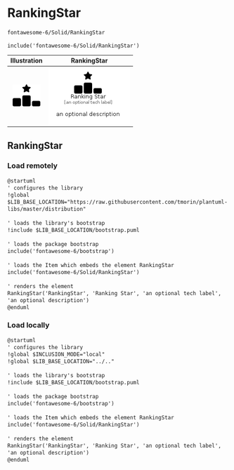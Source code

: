 # RankingStar


```text
fontawesome-6/Solid/RankingStar
```

```text
include('fontawesome-6/Solid/RankingStar')
```



| Illustration | RankingStar |
| :---: | :---: |
| ![illustration for Illustration](../../fontawesome-6/Solid/RankingStar.png) | ![illustration for RankingStar](../../fontawesome-6/Solid/RankingStar.Local.png) |




## RankingStar

### Load remotely
```plantuml
@startuml
' configures the library
!global $LIB_BASE_LOCATION="https://raw.githubusercontent.com/tmorin/plantuml-libs/master/distribution"

' loads the library's bootstrap
!include $LIB_BASE_LOCATION/bootstrap.puml

' loads the package bootstrap
include('fontawesome-6/bootstrap')

' loads the Item which embeds the element RankingStar
include('fontawesome-6/Solid/RankingStar')

' renders the element
RankingStar('RankingStar', 'Ranking Star', 'an optional tech label', 'an optional description')
@enduml
```

### Load locally
```plantuml
@startuml
' configures the library
!global $INCLUSION_MODE="local"
!global $LIB_BASE_LOCATION="../.."

' loads the library's bootstrap
!include $LIB_BASE_LOCATION/bootstrap.puml

' loads the package bootstrap
include('fontawesome-6/bootstrap')

' loads the Item which embeds the element RankingStar
include('fontawesome-6/Solid/RankingStar')

' renders the element
RankingStar('RankingStar', 'Ranking Star', 'an optional tech label', 'an optional description')
@enduml
```

